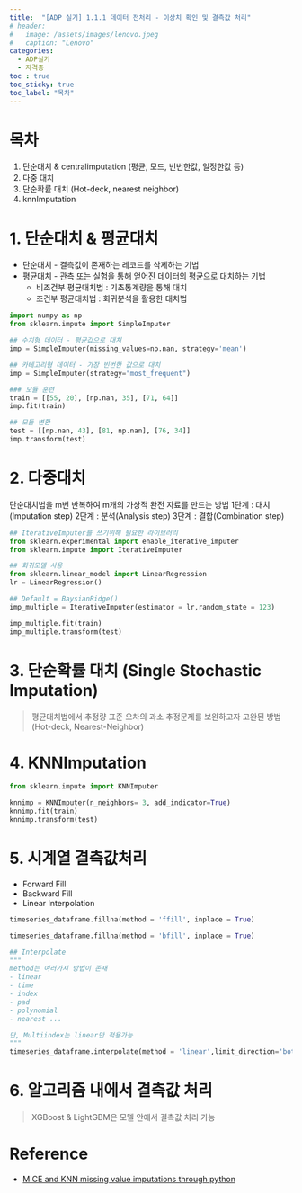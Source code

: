 ```yaml
---
title:  "[ADP 실기] 1.1.1 데이터 전처리 - 이상치 확인 및 결측값 처리"
# header:
#   image: /assets/images/lenovo.jpeg
#   caption: "Lenovo"
categories:
  - ADP실기
  - 자격증
toc : true
toc_sticky: true
toc_label: "목차"
---
```


# 목차

1. 단순대치 & centralimputation (평균, 모드, 빈번한값, 일정한값 등)
2. 다중 대치
3. 단순확률 대치 (Hot-deck, nearest neighbor)
4. knnImputation


# 1. 단순대치 & 평균대치
- 단순대치 - 결측값이 존재하는 레코드를 삭제하는 기법
- 평균대치 - 관측 또는 실험을 통해 얻어진 데이터의 평균으로 대치하는 기법
    - 비조건부 평균대치법 : 기초통계량을 통해 대치
    - 조건부 평균대치법 : 회귀분석을 활용한 대치법

~~~python
import numpy as np
from sklearn.impute import SimpleImputer

## 수치형 데이터 - 평균값으로 대치
imp = SimpleImputer(missing_values=np.nan, strategy='mean')

## 카테고리형 데이터 - 가장 빈번한 값으로 대치
imp = SimpleImputer(strategy="most_frequent")

### 모듈 훈련
train = [[55, 20], [np.nan, 35], [71, 64]]
imp.fit(train)

## 모듈 변환
test = [[np.nan, 43], [81, np.nan], [76, 34]]
imp.transform(test)
~~~

# 2. 다중대치
단순대치법을 m번 반복하여 m개의 가상적 완전 자료를 만드는 방법
1단계 : 대치(Imputation step)
2단계 : 분석(Analysis step)
3단계 : 결합(Combination step)

~~~python
## IterativeImputer를 쓰기위해 필요한 라이브러리
from sklearn.experimental import enable_iterative_imputer
from sklearn.impute import IterativeImputer

## 회귀모델 사용
from sklearn.linear_model import LinearRegression
lr = LinearRegression()

## Default = BaysianRidge()
imp_multiple = IterativeImputer(estimator = lr,random_state = 123)

imp_multiple.fit(train)
imp_multiple.transform(test)
~~~

# 3. 단순확률 대치 (Single Stochastic Imputation)
> 평균대치법에서 추정량 표준 오차의 과소 추정문제를 보완하고자 고완된 방법 (Hot-deck, Nearest-Neighbor)

# 4. KNNImputation

~~~python
from sklearn.impute import KNNImputer

knnimp = KNNImputer(n_neighbors= 3, add_indicator=True)
knnimp.fit(train)
knnimp.transform(test)
~~~

# 5. 시계열 결측값처리
- Forward Fill
- Backward Fill
- Linear Interpolation

~~~python
timeseries_dataframe.fillna(method = 'ffill', inplace = True)

timeseries_dataframe.fillna(method = 'bfill', inplace = True)

## Interpolate
"""
method는 여러가지 방법이 존재
- linear
- time
- index
- pad
- polynomial
- nearest ...

단, Multiindex는 linear만 적용가능
"""
timeseries_dataframe.interpolate(method = 'linear',limit_direction='both', inplace = True)
~~~

# 6. 알고리즘 내에서 결측값 처리
> XGBoost & LightGBM은 모델 안에서 결측값 처리 가능

# Reference
- [MICE and KNN missing value imputations through python](https://www.numpyninja.com/post/mice-and-knn-missing-value-imputations-through-python#:~:text=Multiple%20Imputation%20by%20Chained%20Equation%20assumes%20that%20data%20is%20MAR,mean%2C%20mode%2C%20or%20median)

